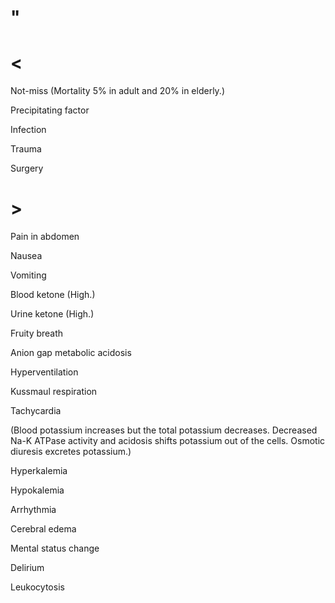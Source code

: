 # "

# <

Not-miss
(Mortality 5% in adult and 20% in elderly.)

Precipitating factor

Infection

Trauma

Surgery

# >

Pain in abdomen

Nausea

Vomiting

Blood ketone
(High.)

Urine ketone
(High.)

Fruity breath

Anion gap metabolic acidosis

Hyperventilation

Kussmaul respiration

Tachycardia

(Blood potassium increases but the total potassium decreases. Decreased Na-K ATPase activity and acidosis shifts potassium out of the cells. Osmotic diuresis excretes potassium.)

Hyperkalemia

Hypokalemia

Arrhythmia

Cerebral edema

Mental status change

Delirium

Leukocytosis
